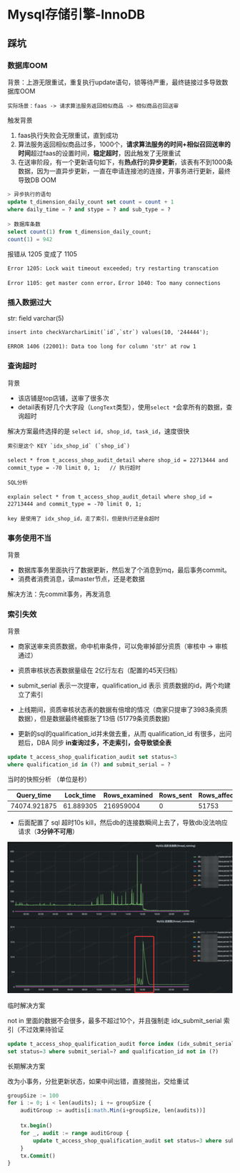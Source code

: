 # Mysql存储引擎-InnoDB

## 踩坑

### 数据库OOM

背景：上游无限重试，重复执行update语句，锁等待严重，最终链接过多导致数据库OOM

```
实际场景：faas -> 请求算法服务返回相似商品 -> 相似商品召回送审
```

触发背景

1. faas执行失败会无限重试，直到成功
2. 算法服务返回相似商品过多，1000个，<b>请求算法服务的时间+相似召回送审的时间</b>超过faas的设置时间，<b>稳定超时</b>，因此触发了无限重试
3. 在送审阶段，有一个更新语句如下，有<b>热点行</b>的<b>异步更新</b>，该表有不到1000条数据，因为一直异步更新，一直在申请连接池的连接，开事务进行更新，最终导致DB OOM

```sql
> 异步执行的语句
update t_dimension_daily_count set count = count + 1 
where daily_time = ? and stype = ? and sub_type = ?

> 数据库条数
select count(1) from t_dimension_daily_count;
count(1) = 942
```

报错从 1205 变成了 1105

```
Error 1205: Lock wait timeout exceeded; try restarting transcation

Error 1105: get master conn error，Error 1040: Too many connections
```

### 插入数据过大

str: field varchar(5)

```
insert into checkVarcharLimit(`id`,`str`) values(10, '244444');

ERROR 1406 (22001): Data too long for column 'str' at row 1
```

### 查询超时

背景

- 该店铺是top店铺，送审了很多次
- detail表有好几个大字段（`LongText`类型），使用`select *`会拿所有的数据，查询超时

解决方案最终选择的是 `select id, shop_id, task_id`，速度很快

```
索引是这个 KEY `idx_shop_id` (`shop_id`)

select * from t_access_shop_audit_detail where shop_id = 22713444 and commit_type = -70 limit 0, 1;   // 执行超时

SQL分析

explain select * from t_access_shop_audit_detail where shop_id = 22713444 and commit_type = -70 limit 0, 1;

key 是使用了 idx_shop_id，走了索引，但是执行还是会超时
```

### 事务使用不当

背景

- 数据库事务里面执行了数据更新，然后发了个消息到mq，最后事务commit。
- 消费者消费消息，读master节点，还是老数据

解决方法：先commit事务，再发消息


### 索引失效

背景

- 商家送审来资质数据，命中机审条件，可以免审掉部分资质（审核中 -> 审核通过）
- 资质审核状态表数据量级在 2亿行左右（配置的45天归档）
- submit_serial 表示一次提审，qualification_id 表示 资质数据的id，两个均建立了索引

- 上线期间，资质审核状态表的数据有倍增的情况（商家只提审了3983条资质数据），但是数据最终被膨胀了13倍 (51779条资质数据)
- 更新的sql的qualification_id并未做去重，从而 qualification_id 有很多，出问题后，DBA 同步 <b>in查询过多，不走索引，会导致锁全表</b>


```sql
update t_access_shop_qualification_audit set status=3 
where qualification_id in (?) and submit_serial = ?
```

当时的快照分析 （单位是秒）

| Query_time | Lock_time | Rows_examined | Rows_sent | Rows_affected | Bytes_sent |
| ----  | ---- | ---- |  ----  | ---- | ---- |
| 74074.921875 | 61.889305 | 216959004 | 0 | 51753 | 67 | 

- 后面配置了 sql 超时10s kill，然后db的连接数瞬间上去了，导致db没法响应请求（<b>3分钟不可用</b>）

![db不可用](./db_not_avaliable_1.png)

临时解决方案

not in 里面的数据不会很多，最多不超过10个，并且强制走 idx_submit_serial 索引（不过效果待验证

```sql
update t_access_shop_qualification_audit force index (idx_submit_serial) 
set status=3 where submit_serial=? and qualification_id not in (?)
```

长期解决方案

改为小事务，分批更新状态，如果中间出错，直接抛出，交给重试

```sql 
groupSize := 100
for i := 0; i < len(audits); i += groupSize {
    auditGroup := audtis[i:math.Min(i+groupSize, len(audits))]

    tx.begin()
    for _, audit := range auditGroup {
        update t_access_shop_qualification_audit set status=3 where submit_serial=audit.SubmitSerial and qualification_id=audit.QualificationId
    }
    tx.Commit()
}
```